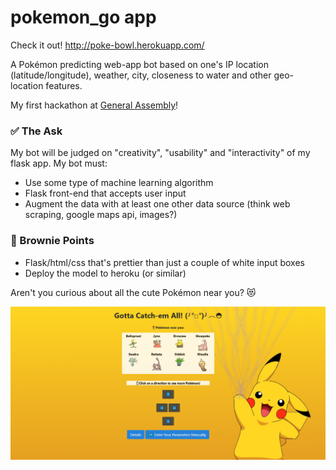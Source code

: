 # pokemon_go app

Check it out! http://poke-bowl.herokuapp.com/

A Pokémon predicting web-app bot based on one's IP location (latitude/longitude), weather, city, closeness to water and other geo-location features.

My first hackathon at [General Assembly](https://generalassemb.ly/education/data-science/toronto)!

### :white_check_mark: The Ask
My bot will be judged on "creativity", "usability" and "interactivity" of my flask app. My bot must:

- Use some type of machine learning algorithm
- Flask front-end that accepts user input
- Augment the data with at least one other data source (think web scraping, google maps api, images?)

### 🍰 Brownie Points
- Flask/html/css that's prettier than just a couple of white input boxes
- Deploy the model to heroku (or similar)

Aren't you curious about all the cute Pokémon near you? 😻



<img src= 'static/screenshot_2020-01-21.png'>
